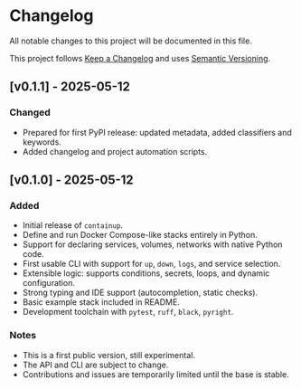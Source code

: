 # Changelog

All notable changes to this project will be documented in this file.

This project follows [Keep a Changelog](https://keepachangelog.com/en/1.0.0/)
and uses [Semantic Versioning](https://semver.org/spec/v2.0.0.html).

## [v0.1.1] - 2025-05-12

### Changed

- Prepared for first PyPI release: updated metadata, added classifiers and keywords.
- Added changelog and project automation scripts.

## [v0.1.0] - 2025-05-12

### Added

- Initial release of `containup`.
- Define and run Docker Compose-like stacks entirely in Python.
- Support for declaring services, volumes, networks with native Python code.
- First usable CLI with support for `up`, `down`, `logs`, and service selection.
- Extensible logic: supports conditions, secrets, loops, and dynamic configuration.
- Strong typing and IDE support (autocompletion, static checks).
- Basic example stack included in README.
- Development toolchain with `pytest`, `ruff`, `black`, `pyright`.

### Notes

- This is a first public version, still experimental.
- The API and CLI are subject to change.
- Contributions and issues are temporarily limited until the base is stable.
